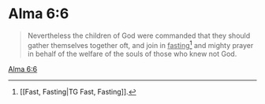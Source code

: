 # Alma 6:6

> Nevertheless the children of God were commanded that they should gather themselves together oft, and join in <u>fasting</u>[^a] and mighty prayer in behalf of the welfare of the souls of those who knew not God.

[Alma 6:6](https://www.churchofjesuschrist.org/study/scriptures/bofm/alma/6?lang=eng&id=p6#p6)


[^a]: [[Fast, Fasting|TG Fast, Fasting]].  
